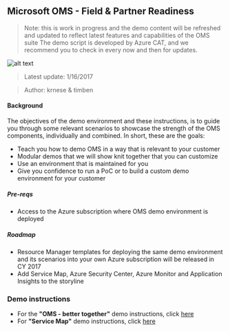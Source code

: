 ## Microsoft OMS - Field & Partner Readiness
>Note: this is work in progress and the demo content will be refreshed and updated to reflect latest features and capabilities of the OMS suite
>The demo script is developed by Azure CAT, and we recommend you to check in every now and then for updates.

![alt text](/media/AzureCAT.PNG "Azure CAT")  

>Latest update: 1/16/2017

>Author: krnese & timben

#### Background

The objectives of the demo environment and these instructions, is to guide you through some relevant scenarios to showcase the strength of the OMS components, individually and combined.
In short, these are the goals:

* Teach you how to demo OMS in a way that is relevant to your customer
* Modular demos that we will show knit together that you can customize
* Use an environment that is maintained for you
* Give you confidence to run a PoC or to build a custom demo environment for your customer

##### Pre-reqs

* Access to the Azure subscription where OMS demo environment is deployed

##### Roadmap

* Resource Manager templates for deploying the same demo environment and its scenarios into your own Azure subscription will be released in CY 2017
* Add Service Map, Azure Security Center, Azure Monitor and Application Insights to the storyline

### Demo instructions

* For the **"OMS - better together"** demo instructions, click [here](./oms-demo.md)
* For **"Service Map"** demo instructions, click [here](./service-map-demo.md)


